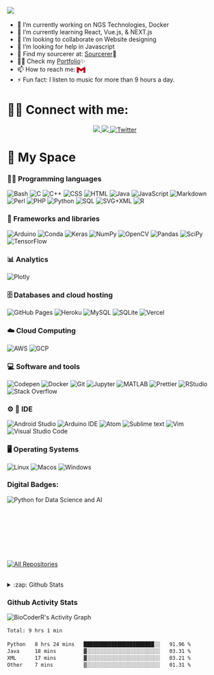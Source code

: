 
<p align="left">
 <img src="https://readme-typing-svg.herokuapp.com?font=KoHo&color=149DDD&size=28&Center=true&vCenter=true&width=570&height=80&lines=I'm+Pranav+Swaroop+Gundla+aka+BioCoderR+%F0%9F%91%8B;Bioinformatician;+Data+Scientist;Freelancer+;Web+Developer" />     
  </p>
      

- 🔭 I’m currently working on NGS Technologies, Docker
- 🌱 I’m currently learning React, Vue.js, & NEXT.js
- 👯 I’m looking to collaborate on Website designing
- 🤔 I’m looking for help in Javascript
- 💬 Find my sourcerer at: [Sourcerer](https://sourcerer.io/biocoderr):mage:
- :man_technologist: Check my [Portfolio](https://biocoderr.github.io/)✨
- 📫 How to reach me: <a href="mailto:pranav5goud@gmail.com"><img alt="GMail" align="center" width="20" height="18" src="assets/gmail.svg" /></a>
- ⚡ Fun fact: I listen to music for more than 9 hours a day.


# :raising_hand_man: Connect with me:

<p align="center">
   <a href="https://www.instagram.com/pranav_swaroop_g/">
      <img src="https://img.shields.io/badge/instagram-%23E4405F.svg?&amp;style=for-the-badge&amp;logo=instagram&amp;logoColor=white" />
   </a>
    <a href="https://linkedin.com/in/pranavswaroopgundla/">
       <img src="https://img.shields.io/badge/linkedin-%230077B5.svg?&style=for-the-badge&logo=linkedin&logoColor=white" />
   </a>
   <a href="https://twitter.com/im_pranavgundla">
      <img alt="Twitter" title="Twitter" src="https://img.shields.io/badge/-Twitter-1DA1F2?style=for-the-badge&logo=twitter&logoColor=white" />
   </a>
</p> 

# :milky_way: My Space

### 👨‍💻 Programming languages

<p> 
   <img alt="Bash" src="https://img.shields.io/badge/Bash%20-%23121011.svg?logo=gnu-bash&logoColor=white" />
   <img alt="C" src="https://img.shields.io/badge/C%20-%232370ED.svg?logo=c&logoColor=white" />
   <img alt="C++" src="https://img.shields.io/badge/C++%20-%2300599C.svg?logo=c%2B%2B&logoColor=white" />
   <img alt="CSS" src="https://img.shields.io/badge/CSS%20-%231572B6.svg?logo=css3&logoColor=white" />
   <img alt="HTML" src="https://img.shields.io/badge/HTML%20-%23E34F26.svg?logo=html5&logoColor=white" />
   <img alt="Java" src="https://img.shields.io/badge/Java-%23007396.svg?logo=java&logoColor=white" />
   <img alt="JavaScript" src="https://img.shields.io/badge/JavaScript%20-%23F7DF1E.svg?logo=javascript&logoColor=black" />
   <img alt="Markdown" src="https://img.shields.io/badge/Markdown-%23000000.svg?logo=markdown&logoColor=white" />
   <img alt="Perl" src="https://img.shields.io/badge/Perl-39457E?style=flat&logo=perl&logoColor=white" />
   <img alt="PHP" src="https://img.shields.io/badge/PHP-%23777BB4.svg?logo=php&logoColor=white" />
   <img alt="Python" src="https://img.shields.io/badge/Python%20-%2314354C.svg?logo=python&logoColor=white" />
   <img alt="SQL" src="https://img.shields.io/badge/SQL%20-%23025E8C.svg?logo=amazon-dynamodb&logoColor=white" />
   <img alt="SVG+XML" src="https://img.shields.io/badge/SVG%2BXML%20-%23e0982c.svg?logo=svg&logoColor=white" /> 
   <img alt="R" src="https://img.shields.io/badge/R-276DC3?style=flat&logo=r&logoColor=white" /> 
</p>

### 🧰 Frameworks and libraries

<p>
   <img alt="Arduino" src="https://img.shields.io/badge/Arduino-00979D?logo=Arduino&logoColor=white" />
   <img alt="Conda" src="https://img.shields.io/badge/Conda-342B029.svg?&style=flat&logo=anaconda&logoColor=white" />
   <img alt="Keras" src="https://img.shields.io/badge/Keras%20-%23D00000.svg?logo=Keras&logoColor=white" />
   <img alt="NumPy" src="https://img.shields.io/badge/Numpy%20-%23013243.svg?logo=numpy&logoColor=white" />
   <img alt="OpenCV" src="https://img.shields.io/badge/OpenCV-27338e?style=flat&logo=OpenCV&logoColor=white" />
   <img alt="Pandas" src="https://img.shields.io/badge/Pandas%20-%23150458.svg?logo=pandas&logoColor=white" />
   <img alt="SciPy" src="https://img.shields.io/badge/Scipy-8CAAE6?style=flat&logo=SciPy&logoColor=white" /> 
   <img alt="TensorFlow" src="https://img.shields.io/badge/TensorFlow%20-%23FF6F00.svg?logo=TensorFlow&logoColor=white" />
</p>

### :bar_chart: Analytics
<p>
   <img alt="Plotly" src="https://img.shields.io/badge/Plotly-3F4F75?style=flat&logo=plotly&logoColor=white" />
</p>

### 🗄️ Databases and cloud hosting
<p>  
   <img alt="GitHub Pages" src="https://img.shields.io/badge/GitHub%20Pages-%23327FC7.svg?logo=github&logoColor=white" />
   <img alt="Heroku" src="https://img.shields.io/badge/Heroku-430098?style=flat&amp;logo=heroku&amp;logoColor=white" />
   <img alt="MySQL" src="https://img.shields.io/badge/MySQL-%2300f.svg?logo=mysql&logoColor=white" />
   <img alt="SQLite" src ="https://img.shields.io/badge/SQLite-%2307405e.svg?logo=sqlite&logoColor=white" />
   <img alt="Vercel" src="https://img.shields.io/badge/Vercel%20-%23000000.svg?logo=vercel&logoColor=white" />
</p>

### :cloud: Cloud Computing
<p>
   <img alt="AWS" src="https://img.shields.io/badge/Amazon_AWS-232F3E?style=flat&logo=amazon-aws&logoColor=white" />
   <img alt="GCP" src="https://img.shields.io/badge/Google_Cloud_Platform-1a73e8?style=flat&amp;logo=google-cloud&amp;logoColor=white" />
</p>

### 💻 Software and tools
<p>
   <img alt="Codepen" src="https://img.shields.io/badge/Codepen-000000.svg?logo=codepen&logoColor=white" />
   <img alt="Docker" src="https://img.shields.io/badge/Docker-46a2f1?style=flat&amp;logo=docker&amp;logoColor=white" />
   <img alt="Git" src="https://img.shields.io/badge/Git%20-%23F05033.svg?logo=git&logoColor=white" />
   <img alt="Jupyter" src="https://img.shields.io/badge/Jupyter%20-%23F37626.svg?logo=Jupyter&logoColor=white" />
   <img alt="MATLAB" src="https://img.shields.io/badge/Mathworks-0076A8?style=flat&logo=mathworks&logoColor=white" />
   <img alt="Prettier" src="https://img.shields.io/badge/-Prettier-F7B93E?style=flat&amp;logo=prettier&amp;logoColor=white" /> 
   <img alt="RStudio" src="https://img.shields.io/badge/RStudio-75AADB?style=flat&logo=RStudio&logoColor=white&logoWidth=20" />
   <img alt="Stack Overflow" src="https://img.shields.io/badge/Stack%20Overflow-FE7A16?logo=stack-overflow&logoColor=white" />
</p>

### :gear: :page_facing_up: IDE
<p>
   <img alt="Android Studio" src="https://img.shields.io/badge/Android%20Studio-008678.svg?logo=android-studio&amp;logoColor=white" />
   <img alt="Arduino IDE" src="https://img.shields.io/badge/Arduino_IDE-00979D?style=flat&logo=arduino&logoColor=white" />
   <img alt="Atom" src="https://img.shields.io/badge/Atom-66595C?style=flat&logo=Atom&logoColor=white" />
   <img alt="Sublime text" src="https://img.shields.io/badge/sublime_text-%23575757.svg?&style=flat&logo=sublime-text&logoColor=important" />
   <img alt="Vim" src="https://img.shields.io/badge/VIM-%2311AB00.svg?&style=flat&logo=vim&logoColor=white" />
   <img alt="Visual Studio Code" src="https://img.shields.io/badge/Visual%20Studio%20Code-0078d7.svg?logo=visual-studio-code&logoColor=white" />
</p>

### :desktop_computer:	Operating Systems

<p>
   <img alt="Linux" src="https://img.shields.io/badge/Linux-FCC624?style=flat&logo=linux&logoColor=white" />
   <img alt="Macos" src="https://img.shields.io/badge/macOS-000000?style=flat&logo=macos&logoColor=white" />
   <img alt="Windows" src="https://img.shields.io/badge/Windows-0078D6?style=flat&logo=windows&logoColor=white" />
</p>

### Digital Badges:
<p>
<img align="left" alt="Python for Data Science and AI" src="https://github.com/BioCoderR/BioCoderR/blob/master/python-for-data-science-and-ai.png" /></p>
<br/>
<br/>
<br/>
<br/>
<br/>
<br/>
<br/>

<br/>
<p align="left">
  <a href="https://github.com/BioCoderR?tab=repositories"><img alt="All Repositories" title="All Repositories" src="https://img.shields.io/badge/-All%20Repos-2962FF?style=for-the-badge&logo=koding&logoColor=white" /></a>
  </p>
  <br/>
<details>
  <summary>:zap: Github Stats</summary><br>

<p align="left"> <a href="https://github.com/ryo-ma/github-profile-trophy"><img src="https://github-profile-trophy.vercel.app/?username=biocoderr" alt="biocoderr" /></a> </p>
  <img align="left" alt="pranavswaroopgundla's Github Stats" src="https://raw.githubusercontent.com/BioCoderR/github-stats-transparent/output/generated/overview.svg" />
<img align="left" alt="pranavswaroopgundla's Github Stats" src="https://raw.githubusercontent.com/BioCoderR/github-stats-transparent/output/generated/languages.svg" />
<p><img align="center" src="https://github-readme-streak-stats.herokuapp.com/?user=biocoderr&theme=highcontrast" alt="biocoderr" /></p>
</details>

### Github Activity Stats

<img alt="BioCoderR's Activity Graph" src="https://activity-graph.herokuapp.com/graph?username=biocoderr&bg_color=0b0a0a&color=1dc6c9&line=1fd1b3&point=ededed&area=true&hide_border=true" />
<!-- [BioCoderR's Activity Graph](https://activity-graph.herokuapp.com/graph?username=biocoderr&bg_color=0b0a0a&color=1dc6c9&line=1fd1b3&point=ededed&area=true&hide_border=true)(https://github.com/ashutosh00710/github-readme-activity-graph) -->

<!--START_SECTION:waka-->
```text
Total: 9 hrs 1 min

Python   8 hrs 24 mins   ███████████████████████░░   91.96 % 
Java     18 mins         ▓░░░░░░░░░░░░░░░░░░░░░░░░   03.31 % 
XML      17 mins         ▓░░░░░░░░░░░░░░░░░░░░░░░░   03.21 % 
Other    7 mins          ▒░░░░░░░░░░░░░░░░░░░░░░░░   01.31 % 
```
<!--END_SECTION:waka-->
